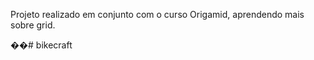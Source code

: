Projeto realizado em conjunto com o curso Origamid, aprendendo mais sobre grid.

��#   b i k e c r a f t 
 
 
